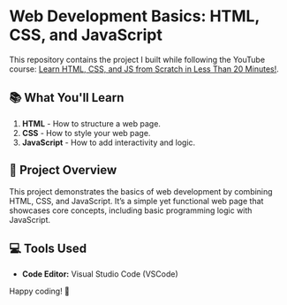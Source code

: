 # Web Development Basics: HTML, CSS, and JavaScript

This repository contains the project I built while following the YouTube course: [Learn HTML, CSS, and JS from Scratch in Less Than 20 Minutes!](https://www.youtube.com/watch?v=TQPtgHVjMlo).

## 📚 What You'll Learn
1. **HTML** - How to structure a web page.
2. **CSS** - How to style your web page.
3. **JavaScript** - How to add interactivity and logic.

## 🚀 Project Overview
This project demonstrates the basics of web development by combining HTML, CSS, and JavaScript. It’s a simple yet functional web page that showcases core concepts, including basic programming logic with JavaScript.

## 💻 Tools Used
- **Code Editor:** Visual Studio Code (VSCode)

Happy coding! 🎉
